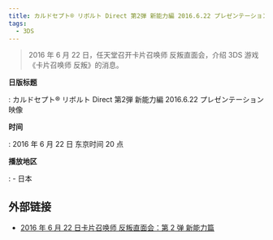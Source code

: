 ```yaml
---
title: カルドセプト® リボルト Direct 第2弾 新能力編 2016.6.22 プレゼンテーション映像
tags:
  - 3DS
---
```


> 2016 年 6 月 22 日，任天堂召开卡片召唤师 反叛直面会，介绍 3DS 游戏《卡片召唤师 反叛》的消息。

**日版标题**

:   カルドセプト® リボルト Direct 第2弾 新能力編 2016.6.22 プレゼンテーション映像

**时间**

:   2016 年 6 月 22 日 东京时间 20 点

**播放地区**

:   - 日本

## 外部链接

- [2016 年 6 月 22 日卡片召唤师 反叛直面会：第 2 弹 新能力篇](https://www.bilibili.com/video/BV1ED4y1Q7uz/)
